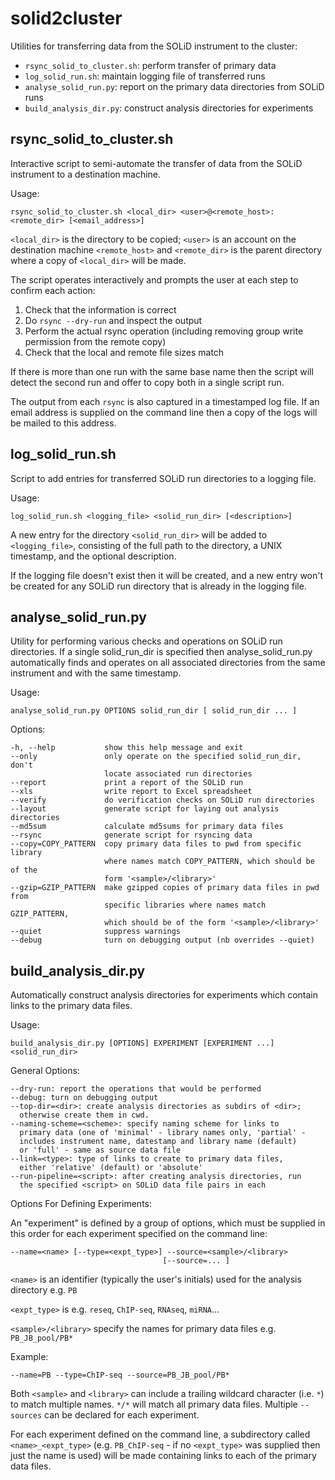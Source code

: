 solid2cluster
=============

Utilities for transferring data from the SOLiD instrument to the cluster:

 *   `rsync_solid_to_cluster.sh`: perform transfer of primary data
 *   `log_solid_run.sh`: maintain logging file of transferred runs
 *   `analyse_solid_run.py`: report on the primary data directories from SOLiD runs
 *   `build_analysis_dir.py`: construct analysis directories for experiments


rsync_solid_to_cluster.sh
-------------------------

Interactive script to semi-automate the transfer of data from the SOLiD
instrument to a destination machine.

Usage:

    rsync_solid_to_cluster.sh <local_dir> <user>@<remote_host>:<remote_dir> [<email_address>]

`<local_dir>` is the directory to be copied; `<user>` is an account on the
destination machine `<remote_host>` and `<remote_dir>` is the parent directory
where a copy of `<local_dir>` will be made.

The script operates interactively and prompts the user at each step to
confirm each action:

1. Check that the information is correct
2. Do `rsync --dry-run` and inspect the output
3. Perform the actual rsync operation (including removing group write permission from the remote copy)
4. Check that the local and remote file sizes match

If there is more than one run with the same base name then the script will detect the second run
and offer to copy both in a single script run.

The output from each `rsync` is also captured in a timestamped log file. If an email address is supplied
on the command line then a copy of the logs will be mailed to this address.


log_solid_run.sh
----------------

Script to add entries for transferred SOLiD run directories to a logging file.

Usage:

    log_solid_run.sh <logging_file> <solid_run_dir> [<description>]

A new entry for the directory `<solid_run_dir>` will be added to `<logging_file>`, consisting of
the full path to the directory, a UNIX timestamp, and the optional description.

If the logging file doesn't exist then it will be created, and a new entry won't be created for any
SOLiD run directory that is already in the logging file.


analyse_solid_run.py
--------------------

Utility for performing various checks and operations on SOLiD run directories.
If a single solid_run_dir is specified then analyse_solid_run.py automatically
finds and operates on all associated directories from the same instrument and
with the same timestamp.

Usage:

    analyse_solid_run.py OPTIONS solid_run_dir [ solid_run_dir ... ]

Options:

    -h, --help           show this help message and exit
    --only               only operate on the specified solid_run_dir, don't
                         locate associated run directories
    --report             print a report of the SOLiD run
    --xls                write report to Excel spreadsheet
    --verify             do verification checks on SOLiD run directories
    --layout             generate script for laying out analysis directories
    --md5sum             calculate md5sums for primary data files
    --rsync              generate script for rsyncing data
    --copy=COPY_PATTERN  copy primary data files to pwd from specific library
                         where names match COPY_PATTERN, which should be of the
                         form '<sample>/<library>'
    --gzip=GZIP_PATTERN  make gzipped copies of primary data files in pwd from
                         specific libraries where names match GZIP_PATTERN,
                         which should be of the form '<sample>/<library>'
    --quiet              suppress warnings
    --debug              turn on debugging output (nb overrides --quiet)


build_analysis_dir.py
---------------------

Automatically construct analysis directories for experiments which contain links to the primary
data files.

Usage:

    build_analysis_dir.py [OPTIONS] EXPERIMENT [EXPERIMENT ...] <solid_run_dir>

General Options:

    --dry-run: report the operations that would be performed
    --debug: turn on debugging output
    --top-dir=<dir>: create analysis directories as subdirs of <dir>;
      otherwise create them in cwd.
    --naming-scheme=<scheme>: specify naming scheme for links to
      primary data (one of 'minimal' - library names only, 'partial' -
      includes instrument name, datestamp and library name (default)
      or 'full' - same as source data file
    --link=<type>: type of links to create to primary data files,
      either 'relative' (default) or 'absolute'
    --run-pipeline=<script>: after creating analysis directories, run
      the specified <script> on SOLiD data file pairs in each

Options For Defining Experiments:

An "experiment" is defined by a group of options, which must be supplied
in this order for each experiment specified on the command line:

    --name=<name> [--type=<expt_type>] --source=<sample>/<library>
                                      [--source=... ]

`<name>` is an identifier (typically the user's initials) used for the
analysis directory e.g. `PB`

`<expt_type>` is e.g. `reseq`, `ChIP-seq`, `RNAseq`, `miRNA`...

`<sample>/<library>` specify the names for primary data files e.g.
`PB_JB_pool/PB*`

Example:

    --name=PB --type=ChIP-seq --source=PB_JB_pool/PB*

Both `<sample>` and `<library>` can include a trailing wildcard character
(i.e. `*`) to match multiple names. `*/*` will match all primary data files.
Multiple `--sources` can be declared for each experiment.

For each experiment defined on the command line, a subdirectory called
`<name>_<expt_type>` (e.g. `PB_ChIP-seq` - if no `<expt_type>`
was supplied then just the name is used) will be made containing links to
each of the primary data files.
